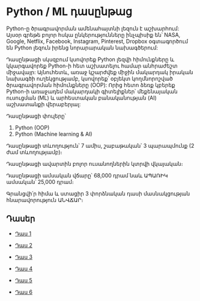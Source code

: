 # Python / ML դասընթաց

Python-ը ծրագրավորման ամենահայտնի լեզուն է աշխարհում: Այսօր գրեթե բոլոր հսկա ընկերությունները ինչպիսիք են՝ NASA, Google, Netflix, Facebook, Instagram, Pinterest, Dropbox օգտագործում են Python լեզուն իրենց նորարարական նախագծերում:

Դասընթացի սկսզբում կսովորեք Python լեզվի հիմունքները և կկարգավորեք Python-ի հետ աշխատելու համար անհրաժեշտ միջավայր: Այնուհետև, առաջ կշարժվեք միջին մակարդակ իրական նախագծի ուղեկցությամբ, կսովորեք՝ օբյեկտ կողմնորոշված ծրագրավորման հիմունքները (OOP): Որից հետո ձեռք կբերեք Python-ի առաջադեմ մակարդակի գիտելիքներ՝ մեքենայական ուսուցման (ML) և արհեստական բանականության (AI) աշխատանքի վերաբերյալ:

Դասընթացի փուլերը՝

1. Python (OOP)
2. Python (Machine learning & AI)

Դասընթացի տևողություն՝ 7 ամիս, շաբաթական՝ 3 պարապմունք (2 ժամ տևողությամբ)։

Դասընթացի ավարտին բոլոր ուսանողներին կտրվի վկայական։

Դասընթացի ամսական վճարը՝ 68,000 դրամ նաև ԱՊԱՌԻԿ ամսական՝ 25,000 դրամ։

Գրանցվի՛ր հիմա և ստացիր 3 փորձնական դասի մասնակցության հնարավորություն ԱՆՎՃԱՐ։


## Դասեր

- [Դաս 1](https://github.com/devopshayk/smartcode-python-lessons/tree/main/Lesson1)

- [Դաս 2](https://github.com/devopshayk/smartcode-python-lessons/tree/main/Lesson2)

- [Դաս 3](https://github.com/devopshayk/smartcode-python-lessons/tree/main/Lesson3)

- [Դաս 4](https://github.com/devopshayk/smartcode-python-lessons/tree/main/Lesson4)

- [Դաս 5](https://github.com/devopshayk/smartcode-python-lessons/tree/main/Lesson5)

- [Դաս 6](https://github.com/devopshayk/smartcode-python-lessons/tree/main/Lesson6)
